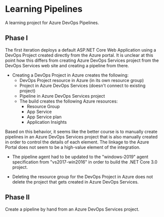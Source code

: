 # Learning Pipelines

A learning project for Azure DevOps Pipelines.

## Phase I

The first iteration deploys a default ASP.NET Core Web Application using a DevOps Project created directly from the Azure portal. It is unclear at this point how this differs from creating Azure DevOps Services project from the DevOps Services web site and creating a pipeline from there.

* Creating a DevOps Project in Azure creates the following:
  * DevOps Project resource in Azure (in its own resource group)
  * Project in Azure DevOps Services (doesn't connect to existing project)
  * Pipeline in Azure DevOps Services project
  * The build creates the following Azure resources:
    * Resource Group
    * App Service
    * App Service plan
    * Application Insights

Based on this behavior, it seems like the better course is to manually create pipelines in an Azure DevOps Services project that is also manually created in order to control the details of each element. The linkage to the Azure Portal does not seem to be a high-value element of the integration.

* The pipeline agent had to be updated to the "windows-2019" agent specification from "vs2017-win2016" in order to build the .NET Core 3.0 project.

* Deleting the resource group for the DevOps Project in Azure does not delete the project that gets created in Azure DevOps Services.

## Phase II

Create a pipeline by hand from an Azure DevOps Services project.
